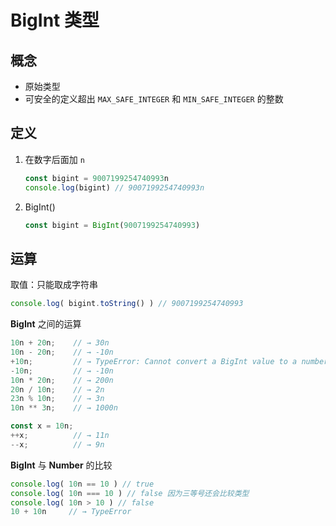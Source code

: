# BigInt 类型

## 概念

- 原始类型
- 可安全的定义超出 `MAX_SAFE_INTEGER` 和 `MIN_SAFE_INTEGER` 的整数

## 定义

1. 在数字后面加 `n`

   ```js
   const bigint = 9007199254740993n
   console.log(bigint) // 9007199254740993n
   ```

2. BigInt()

   ```js
   const bigint = BigInt(9007199254740993)
   ```

## 运算

取值：只能取成字符串

```js
console.log( bigint.toString() ) // 9007199254740993
```

**BigInt** 之间的运算

```js
10n + 20n;    // → 30n
10n - 20n;    // → -10n
+10n;         // → TypeError: Cannot convert a BigInt value to a number
-10n;         // → -10n
10n * 20n;    // → 200n
20n / 10n;    // → 2n
23n % 10n;    // → 3n
10n ** 3n;    // → 1000n

const x = 10n;
++x;          // → 11n
--x;          // → 9n
```

**BigInt** 与 **Number** 的比较

```js
console.log( 10n == 10 ) // true
console.log( 10n === 10 ) // false 因为三等号还会比较类型
console.log( 10n > 10 ) // false
10 + 10n     // → TypeError
```